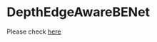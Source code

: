 # DepthEdgeAwareBENet



Please check [here](https://github.com/alikaraali/depth-edge-aware-dfe-tip2022)
